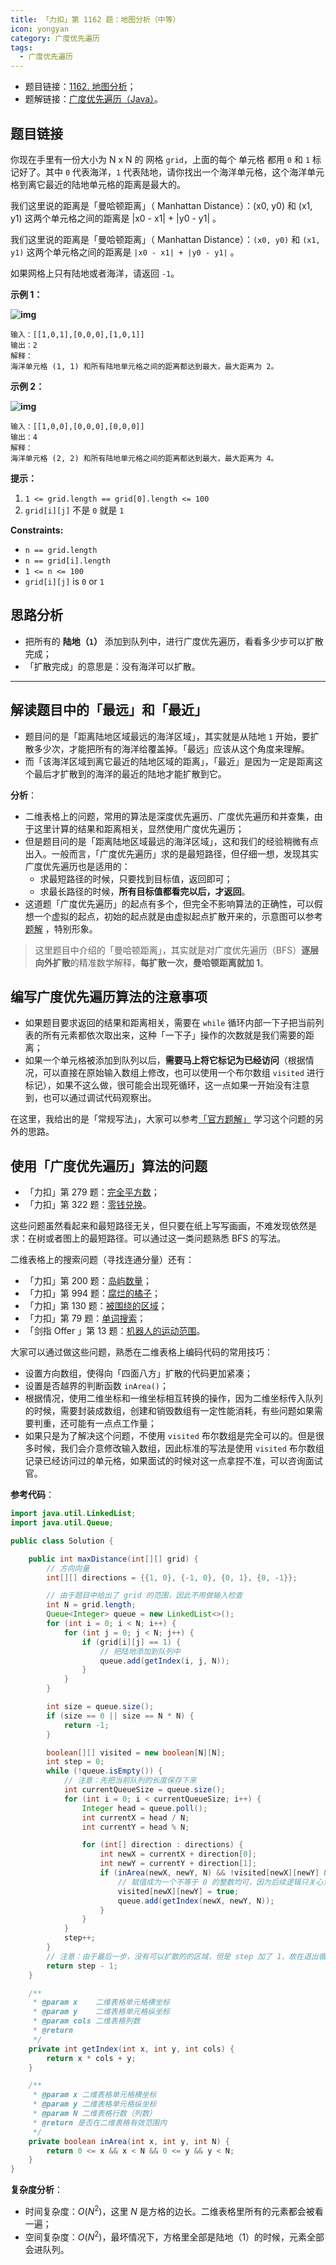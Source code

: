 ```yaml
---
title: 「力扣」第 1162 题：地图分析（中等）
icon: yongyan
category: 广度优先遍历
tags:
  - 广度优先遍历
---
```


- 题目链接：[1162. 地图分析](https://leetcode-cn.com/problems/as-far-from-land-as-possible/)；
- 题解链接：[广度优先遍历（Java）](https://leetcode-cn.com/problems/as-far-from-land-as-possible/solution/yan-du-you-xian-bian-li-java-by-liweiwei1419/)。

## 题目链接

你现在手里有一份大小为 N x N 的 网格 `grid`，上面的每个 单元格 都用 `0` 和 `1` 标记好了。其中 `0` 代表海洋，`1` 代表陆地，请你找出一个海洋单元格，这个海洋单元格到离它最近的陆地单元格的距离是最大的。

我们这里说的距离是「曼哈顿距离」（ Manhattan Distance）：(x0, y0) 和 (x1, y1) 这两个单元格之间的距离是 |x0 - x1| + |y0 - y1| 。

我们这里说的距离是「曼哈顿距离」（ Manhattan Distance）：`(x0, y0)` 和 `(x1, y1)` 这两个单元格之间的距离是 `|x0 - x1| + |y0 - y1|` 。

如果网格上只有陆地或者海洋，请返回 `-1`。

**示例 1：**

**![img](https://assets.leetcode-cn.com/aliyun-lc-upload/uploads/2019/08/17/1336_ex1.jpeg)**

```
输入：[[1,0,1],[0,0,0],[1,0,1]]
输出：2
解释：
海洋单元格 (1, 1) 和所有陆地单元格之间的距离都达到最大，最大距离为 2。
```

**示例 2：**

**![img](https://assets.leetcode-cn.com/aliyun-lc-upload/uploads/2019/08/17/1336_ex2.jpeg)**

```
输入：[[1,0,0],[0,0,0],[0,0,0]]
输出：4
解释：
海洋单元格 (2, 2) 和所有陆地单元格之间的距离都达到最大，最大距离为 4。
```

**提示：**

1. `1 <= grid.length == grid[0].length <= 100`
2. `grid[i][j]` 不是 `0` 就是 `1`

**Constraints:**

- `n == grid.length`
- `n == grid[i].length`
- `1 <= n <= 100`
- `grid[i][j]` is `0` or `1`

## 思路分析

- 把所有的 **陆地（`1`）** 添加到队列中，进行广度优先遍历，看看多少步可以扩散完成；
- 「扩散完成」的意思是：没有海洋可以扩散。

---

## 解读题目中的「最远」和「最近」

- 题目问的是「距离陆地区域最远的海洋区域」，其实就是从陆地 `1` 开始，要扩散多少次，才能把所有的海洋给覆盖掉。「最远」应该从这个角度来理解。
- 而「该海洋区域到离它最近的陆地区域的距离」，「最近」是因为一定是距离这个最后才扩散到的海洋的最近的陆地才能扩散到它。

**分析**：

- 二维表格上的问题，常用的算法是深度优先遍历、广度优先遍历和并查集，由于这里计算的结果和距离相关，显然使用广度优先遍历；
- 但是题目问的是「距离陆地区域最远的海洋区域」，这和我们的经验稍微有点出入。一般而言，「广度优先遍历」求的是最短路径，但仔细一想，发现其实广度优先遍历也是适用的：
  - 求最短路径的时候，只要找到目标值，返回即可；
  - 求最长路径的时候，**所有目标值都看完以后，才返回**。
- 这道题「广度优先遍历」的起点有多个，但完全不影响算法的正确性，可以假想一个虚拟的起点，初始的起点就是由虚拟起点扩散开来的，示意图可以参考 [题解](https://leetcode-cn.com/problems/as-far-from-land-as-possible/solution/zhen-liang-yan-sou-huan-neng-duo-yuan-kan-wan-miao/) ，特别形象。

> 这里题目中介绍的「曼哈顿距离」，其实就是对广度优先遍历（BFS）**逐层向外扩散**的精准数学解释，**每扩散一次，曼哈顿距离就加 1**。

## 编写广度优先遍历算法的注意事项

- 如果题目要求返回的结果和距离相关，需要在 `while` 循环内部一下子把当前列表的所有元素都依次取出来，这种「一下子」操作的次数就是我们需要的距离；
- 如果一个单元格被添加到队列以后，**需要马上将它标记为已经访问**（根据情况，可以直接在原始输入数组上修改，也可以使用一个布尔数组 `visited` 进行标记），如果不这么做，很可能会出现死循环，这一点如果一开始没有注意到，也可以通过调试代码观察出。

在这里，我给出的是「常规写法」，大家可以参考[「官方题解」](https://leetcode-cn.com/problems/as-far-from-land-as-possible/solution/di-tu-fen-xi-by-leetcode-solution/) 学习这个问题的另外的思路。

## 使用「广度优先遍历」算法的问题

- 「力扣」第 279 题：[完全平方数](https://leetcode-cn.com/problems/perfect-squares/)；
- 「力扣」第 322 题：[零钱兑换](https://leetcode-cn.com/problems/coin-change/)。

这些问题虽然看起来和最短路径无关，但只要在纸上写写画画，不难发现依然是求：在树或者图上的最短路径。可以通过这一类问题熟悉 BFS 的写法。

二维表格上的搜索问题（寻找连通分量）还有：

- 「力扣」第 200 题：[岛屿数量](https://leetcode-cn.com/problems/number-of-islands)；
- 「力扣」第 994 题：[腐烂的橘子](https://leetcode-cn.com/problems/rotting-oranges/)；
- 「力扣」第 130 题：[被围绕的区域](https://leetcode-cn.com/problems/surrounded-regions)；
- 「力扣」第 79 题：[单词搜索](https://leetcode-cn.com/problems/word-search)；
- 「剑指 Offer 」第 13 题：[机器人的运动范围](https://leetcode-cn.com/problems/ji-qi-ren-de-yun-dong-fan-wei-lcof)。

大家可以通过做这些问题，熟悉在二维表格上编码代码的常用技巧：

- 设置方向数组，使得向「四面八方」扩散的代码更加紧凑；
- 设置是否越界的判断函数 `inArea()`；
- 根据情况，使用二维坐标和一维坐标相互转换的操作，因为二维坐标传入队列的时候，需要封装成数组，创建和销毁数组有一定性能消耗，有些问题如果需要判重，还可能有一点点工作量；
- 如果只是为了解决这个问题，不使用 `visited` 布尔数组是完全可以的。但是很多时候，我们会介意修改输入数组，因此标准的写法是使用 `visited` 布尔数组记录已经访问过的单元格，如果面试的时候对这一点拿捏不准，可以咨询面试官。

**参考代码**：

```Java []
import java.util.LinkedList;
import java.util.Queue;

public class Solution {

    public int maxDistance(int[][] grid) {
        // 方向向量
        int[][] directions = {{1, 0}, {-1, 0}, {0, 1}, {0, -1}};

        // 由于题目中给出了 grid 的范围，因此不用做输入检查
        int N = grid.length;
        Queue<Integer> queue = new LinkedList<>();
        for (int i = 0; i < N; i++) {
            for (int j = 0; j < N; j++) {
                if (grid[i][j] == 1) {
                    // 把陆地添加到队列中
                    queue.add(getIndex(i, j, N));
                }
            }
        }

        int size = queue.size();
        if (size == 0 || size == N * N) {
            return -1;
        }

        boolean[][] visited = new boolean[N][N];
        int step = 0;
        while (!queue.isEmpty()) {
            // 注意：先把当前队列的长度保存下来
            int currentQueueSize = queue.size();
            for (int i = 0; i < currentQueueSize; i++) {
                Integer head = queue.poll();
                int currentX = head / N;
                int currentY = head % N;

                for (int[] direction : directions) {
                    int newX = currentX + direction[0];
                    int newY = currentY + direction[1];
                    if (inArea(newX, newY, N) && !visited[newX][newY] && grid[newX][newY] == 0) {
                        // 赋值成为一个不等于 0 的整数均可，因为后续逻辑只关心海洋（0）
                        visited[newX][newY] = true;
                        queue.add(getIndex(newX, newY, N));
                    }
                }
            }
            step++;
        }
        // 注意：由于最后一步，没有可以扩散的的区域，但是 step 加了 1，故在退出循环的时候应该减 1
        return step - 1;
    }

    /**
     * @param x    二维表格单元格横坐标
     * @param y    二维表格单元格纵坐标
     * @param cols 二维表格列数
     * @return
     */
    private int getIndex(int x, int y, int cols) {
        return x * cols + y;
    }

    /**
     * @param x 二维表格单元格横坐标
     * @param y 二维表格单元格纵坐标
     * @param N 二维表格行数（列数）
     * @return 是否在二维表格有效范围内
     */
    private boolean inArea(int x, int y, int N) {
        return 0 <= x && x < N && 0 <= y && y < N;
    }
}
```

**复杂度分析**：

- 时间复杂度：$O(N^2)$，这里 $N$ 是方格的边长。二维表格里所有的元素都会被看一遍；
- 空间复杂度：$O(N^2)$，最坏情况下，方格里全部是陆地（1）的时候，元素全部会进队列。

